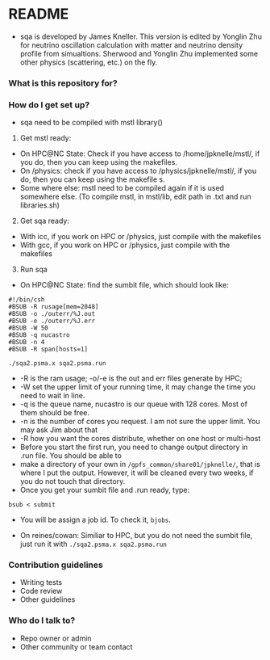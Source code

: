 # README #

* sqa is developed by James Kneller. This version is edited by Yonglin Zhu for neutrino oscillation calculation with matter and neutrino density profile from simualtions. Sherwood and Yonglin Zhu implemented some other physics (scattering, etc.) on the fly. 

### What is this repository for? ###


### How do I get set up? ###

* sqa need to be compiled with mstl library()
1. Get mstl ready:
- On HPC@NC State: Check if you have access to /home/jpknelle/mstl/, if you do, then you can keep using the makefiles.
- On /physics: check if you have access to /physics/jpknelle/mstl/, if you do, then you can keep using the makefile
s.
- Some where else: mstl need to be compiled again if it is used somewhere else. (To compile mstl, in mstl/lib, edit path in .txt and run libraries.sh)
2. Get sqa ready: 
- With icc, if you work on HPC or /physics, just compile with the makefiles
- With gcc, if you work on HPC or /physics, just compile with the makefiles
3. Run sqa
- On HPC@NC State: find the sumbit file, which should look like:
~~~~
#!/bin/csh
#BSUB -R rusage[mem=2048] 
#BSUB -o ./outerr/%J.out 
#BSUB -e ./outerr/%J.err
#BSUB -W 50 
#BSUB -q nucastro
#BSUB -n 4 
#BSUB -R span[hosts=1]

./sqa2.psma.x sqa2.psma.run

~~~~

- -R is the ram usage; -o/-e is the out and err files generate by HPC;
- -W set the upper limit of your running time, it may change the time you need to wait in line.
- -q is the queue name, nucastro is our queue with 128 cores. Most of them should be free.
- -n is the number of cores you request. I am not sure the upper limit. You may ask Jim about that
- -R how you want the cores distribute, whether on one host or multi-host
- Before you start the first run, you need to change output directory in .run file. You should be able to 
- make a directory of your own in `/gpfs_common/share01/jpknelle/`, that is where I put the output. However, it will be cleaned every two weeks, if you do not touch that directory. 
- Once you get your sumbit file and .run ready, type:
~~~~~
bsub < submit
~~~~~
- You will be assign a job id. To check it, `bjobs`.

- On reines/cowan: Similiar to HPC, but you do not need the sumbit file, just run it with `./sqa2.psma.x sqa2.psma.run`

### Contribution guidelines ###

* Writing tests
* Code review
* Other guidelines

### Who do I talk to? ###

* Repo owner or admin
* Other community or team contact
